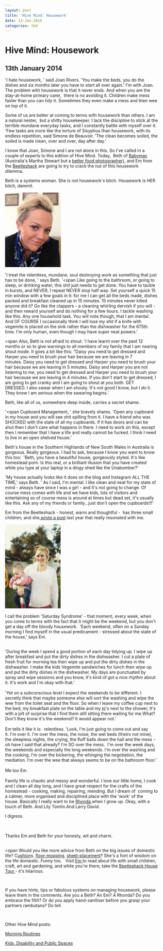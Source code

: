 ```yaml
---
layout: post
title: 'Hive Mind: Housework'
date: 13-Jan-2014
categories: tbd
---
```


# Hive Mind: Housework

## 13th January 2014

'I hate housework,  ' said Joan Rivers. 'You make the beds,   you do the dishes and six months later you have to start all over again.' I'm with Joan. The problem with housework is that it never ends. And when you are the stay-at-home primary carer,    there is no avoiding it. Children make mess faster than you can tidy it. Sometimes they even make a mess and then wee on top of it.

Some of us are better at coming to terms with housework than others. I am a natural nester,  but a shitty housekeeper. I lack the discipline to stick at the terrible mundane everyday tasks, and I constantly battle with myself over it. 'Few tasks are more like the torture of Sisyphus than housework, with its endless repetition, said Simone de Beauvoir. 'The clean becomes soiled, the soiled is made clean, over and over, day after day.'

I know that Joan, Simone and I are not alone in this. So I've called in a couple of experts to this edition of Hive Mind. Today,  Beth of <a href="http://baby-mac.com/">Babymac</a> (Australia's Martha Stewart but a <a href="http://mogantosh.com/martha-stewarts-food-photography-is-disgusting/">better food photographer)</a>, and Em from the <a href="http://www.thebeetleshack.com/">Beetleshack</a> are going to try to crack the nut of this housework dilemma.

Beth is a systems woman. She is not housework's bitch. Housework is HER bitch, dammit.

<img class="photo-horiz" src="/images/2014/01/images.jpg" />

'I treat the relentless, mundane, soul destroying work as something that just has to be done, ' says Beth. '<span Like going to the bathroom, or going to sleep, or drinking water, this shit just needs to get done. You have to tackle in bursts, and NEVER, I repeat NEVER stop half way. Set yourself a quick 15 min window with a few goals in it: for me I can get all the beds made, dishes packed and breakfast cleaned up in 15 minutes. 15 minutes never killed anyone did it? Go like the clappers - a cleaning whirling dervish if you will - and then reward yourself and do nothing for a few hours. I tackle washing like this. Any one household task. You will note though, that I am mental. And OF COURSE I occasionally think I will lose my shit if a knife with vegemite is placed on the sink rather than the dishwasher for the 675th time. I'm only human, even though I may have super neat powers.' </span>

<span Also, Beth is not afraid to shout. 'I have learnt over the past 12 months or so to give warnings to all members of my family that I am nearing shout mode. It goes a bit like this: "Daisy you need to get dressed and Harper you need to brush your hair because we are leaving in 7 minutes. Daisy you need to get dressed and Harper you need to brush your hair because we are leaving in 5 minutes. Daisy and Harper you are not listening to me, you need to get dressed and Harper you need to brush your hair because we are leaving in 4 minutes. If you don't start to get dressed, I am going to get cranky and I am going to shout at you both. GET DRESSED. </span>I also swear when I am shouty. It's not good I know, but I do it. They know I am serious when the swearing begins.'

Beth, like all of us, somewhere deep inside, carries a secret shame.

'<span Cupboard Management, ' she bravely shares. 'Open any cupboard in my house and you will see shit spilling from it. I have a friend who was SHOCKED with the state of all my cupboards. If it has doors and can be shut then I don't care what happens in there. I need to work on this, except then I remember that I have a life and really cannot be fucked. I think I need to live in an open shelved house.' </span>

Beth's house in the Southern Highlands of New South Wales in Australia is gorgeous. Really gorgeous. I had to ask, because I know you want to know this too:  'Beth, you have a beautiful house, gorgeously styled. It's like homestead porn. Is this real, or a brilliant illusion that you have created while you type at your laptop in a dingy shed like the Unabomber?'

'My house actually looks like it does on the blog and Instagram ALL THE TIME,' says Beth. ' As I said, I'm mental. I like clean and neat for my state of mind - always have since I was a girl - and it's not going to change. Of course mess comes with life and we have kids, lots of visitors and entertaining so of course mess is around at times but dead set, it's usually like this. Ask any of my friends or family...just don't open the cupboards!!!'

Em from the Beetleshack - honest, warm and thoughtful -  has three small children, and she<a href="http://www.thebeetleshack.com/2013/07/the-shouty-housewife-and-weekend-dilemma.html"> wrote a post</a> last year that really resonated with me.

<img class="photo-horiz" src="/images/2014/01/download.jpg" />

I call the problem 'Saturday Syndrome' - that moment, every week, when you come to terms with the fact that it might be the weekend, but you don't get a day off the bloody housework.  'Each weekend, often on a Sunday morning I find myself in the usual predicament - stressed about the state of the house,' says Em.

<br />

<div>'During the week I spend a good portion of each day tidying up. I wipe up after breakfast and put the dirty dishes in the dishwasher. I cut a plate of fresh fruit for morning tea then wipe up and put the dirty dishes in the dishwasher. I make the kids Vegemite sandwiches for lunch then wipe up and put the dirty dishes in the dishwasher. My days are punctuated by spray and wipe sessions and you know, it's kind of got a nice rhythm about it. It's work and I'm okay with that.'</div>

<br />

<div></div>

<div></div>

<div>'Yet on a subconscious level I expect the weekends to be different. I secretly think that maybe someone else will sort the washing and wipe the wee from the toilet seat and the floor. So when I leave my coffee cup next to the bed, my breakfast plate on the table and my pj's next to the shower, It's with a jolt of surprise that I find them still sitting there waiting for me.What? Don't they know it's the weekend? It would appear not.'</div>

<div></div>

<div></div><br />

<div>Em tells it like it is:  relentless. 'Look, I'm just going to come out and say it. I'm over it. I'm over the mess, the noise, the wet beds (theirs not mine), the sleepless nights, the crying, the fluff balls down the hall and the mess - oh have I said that already? I'm SO over the mess.  I'm over the week days, the weekends and especially the long weekends. I'm over the washing and the cooking. I'm over the bickering, the whinging the negotiation, the mediation. I'm over the wee that always seems to be on the bathroom floor.'</div>

<br />

<div></div>

<div></div>

<div>Me too Em.</div>

<br />

<div></div>

<div></div>

<div>Family life is chaotic and messy and wonderful. I love our little home, I cook and I clean all day long, and I have great respect for the crafts of the homestead - cooking, making, repairing, mending. But I dream of  coming to a calmer, more organised and disciplined place with the 'work' of the house. Basically I really want to be <a href="http://down---to---earth.blogspot.com.au/">Rhonda </a>when I grow up. Okay, with a touch of Beth. And Lily Tomlin.And Larry David.

I digress. </div>

<br />

<br />

<div></div>

<div></div>

<div>Thanks Em and Beth for your honesty, wit and charm.</div>

<br />

<div></div>

<span Would you like more advice from Beth on the big issues of domestic life? C<a href="http://baby-mac.com/2012/11/solving-big-issues-study-in-cushioning/">ushion</a>s, <a href="http://baby-mac.com/2012/08/solving-big-issues-clean-your-act-up/">floor-mopping</a>, <a href="http://baby-mac.com/2012/04/turning-other-sheet/">sheet-placement</a>? She's a font of wisdom on the life domestic. Funny too.   Visit <a href="http://www.thebeetleshack.com/">Em </a>to read about life with small children, craft, art and gardening, and while you're there; take the <a href=" http://www.thebeetleshack.com/2013/11/the-beetle-shack-house-tour-behind.html">Beetleshack House Tour </a>- it's hilarious. </span>

<br />

 

If you have hints, tips or fabulous systems on managing housework, please leave them in the comments. Are you a Beth? An Em? A Rhonda? Do you embrace the filth? Or do you apply hand-sanitiser before you grasp your partners rambutans? Do tell.

<br />

 

Other Hive Mind posts:

 

<a href="http://mogantosh.com/?p=328">Morning Routines</a>

<a href="http://mogantosh.com/hive-mind-kids-disability-and-public-spaces/">Kids, Disability and Public Spaces</a>
